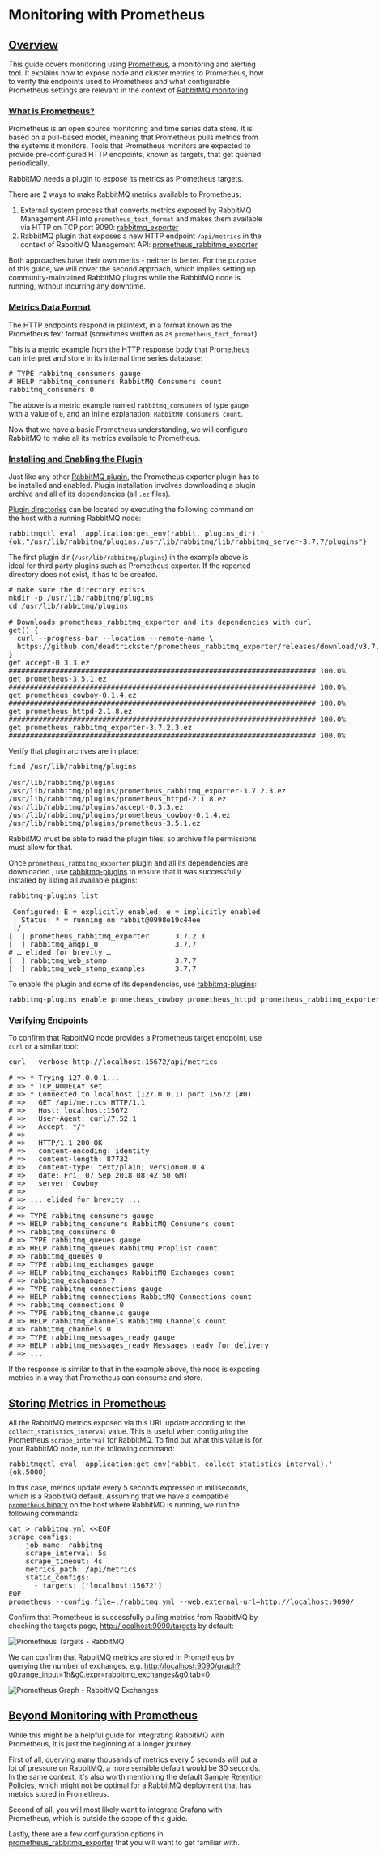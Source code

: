 # Monitoring with Prometheus

## <a id="overview" class="anchor" href="#overview">Overview</a>

This guide covers monitoring using [Prometheus](https://prometheus.io/),
a monitoring and alerting tool. It explains how to expose node and cluster
metrics to Prometheus, how to verify the endpoints used to Prometheus and
what configurable Prometheus settings are relevant in the context of [RabbitMQ
monitoring](/monitoring.html).

### <a id="what-is-prometheus" class="anchor" href="#what-is-prometheus">What is Prometheus?</a>

Prometheus is an open source monitoring and time series data store.
It is based on a pull-based model, meaning that Prometheus pulls metrics from the
systems it monitors. Tools that Prometheus monitors are expected to provide pre-configured HTTP
endpoints, known as targets, that get queried periodically.

RabbitMQ needs a plugin to expose its metrics as Prometheus targets.

There are 2 ways to make RabbitMQ metrics available to Prometheus:

1. External system process that converts metrics exposed by RabbitMQ Management
   API into `prometheus_text_format` and makes them available via HTTP on TCP
   port 9090: [rabbitmq_exporter](https://github.com/kbudde/rabbitmq_exporter)
1. RabbitMQ plugin that exposes a new HTTP endpoint `/api/metrics` in the
   context of RabbitMQ Management API:
   [prometheus_rabbitmq_exporter](https://github.com/deadtrickster/prometheus_rabbitmq_exporter)

Both approaches have their own merits - neither is better.  For the purpose of
this guide, we will cover the second approach, which implies setting up
community-maintained RabbitMQ plugins while the RabbitMQ node is running,
without incurring any downtime.

### <a id="prometheus-data-format" class="anchor" href="#prometheus-data-format">Metrics Data Format</a>

The HTTP endpoints respond in plaintext, in a format known as
the Prometheus text format (sometimes written as as `prometheus_text_format`).

This is a metric example from the HTTP response body
that Prometheus can interpret and store in its internal time series database:

<pre class="sourcecode sh">
# TYPE rabbitmq_consumers gauge
# HELP rabbitmq_consumers RabbitMQ Consumers count
rabbitmq_consumers 0
</pre>

The above is a metric example named `rabbitmq_consumers` of type `gauge` with a
value of `0`, and an inline explanation: `RabbitMQ Consumers count`.

Now that we have a basic Prometheus understanding, we will configure RabbitMQ
to make all its metrics available to Prometheus.


### <a id="installation" class="anchor" href="#installation">Installing and Enabling the Plugin</a>

Just like any other [RabbitMQ plugin](./plugins.html), the Prometheus exporter plugin has to be
installed and enabled. Plugin installation involves downloading a plugin archive and all of its dependencies
(all `.ez` files).

[Plugin directories](/plugins.html#plugin-directories) can be located by executing the following command on the host
with a running RabbitMQ node:

<pre class="sourcecode sh">
rabbitmqctl eval 'application:get_env(rabbit, plugins_dir).'
{ok,"/usr/lib/rabbitmq/plugins:/usr/lib/rabbitmq/lib/rabbitmq_server-3.7.7/plugins"}
</pre>

The first plugin dir (`/usr/lib/rabbitmq/plugins`) in the example above is ideal for third party plugins
such as Prometheus exporter. If the reported directory does not exist, it has to be created.

<pre class="sourcecode sh">
# make sure the directory exists
mkdir -p /usr/lib/rabbitmq/plugins
cd /usr/lib/rabbitmq/plugins

# Downloads prometheus_rabbitmq_exporter and its dependencies with curl
get() {
  curl --progress-bar --location --remote-name \
  https://github.com/deadtrickster/prometheus_rabbitmq_exporter/releases/download/v3.7.2.3/$1
}
get accept-0.3.3.ez
######################################################################## 100.0%
get prometheus-3.5.1.ez
######################################################################## 100.0%
get prometheus_cowboy-0.1.4.ez
######################################################################## 100.0%
get prometheus_httpd-2.1.8.ez
######################################################################## 100.0%
get prometheus_rabbitmq_exporter-3.7.2.3.ez
######################################################################## 100.0%
</pre>

Verify that plugin archives are in place:

<pre class="sourcecode sh">
find /usr/lib/rabbitmq/plugins

/usr/lib/rabbitmq/plugins
/usr/lib/rabbitmq/plugins/prometheus_rabbitmq_exporter-3.7.2.3.ez
/usr/lib/rabbitmq/plugins/prometheus_httpd-2.1.8.ez
/usr/lib/rabbitmq/plugins/accept-0.3.3.ez
/usr/lib/rabbitmq/plugins/prometheus_cowboy-0.1.4.ez
/usr/lib/rabbitmq/plugins/prometheus-3.5.1.ez
</pre>

RabbitMQ must be able to read the plugin files, so archive file permissions must allow
for that.

Once `prometheus_rabbitmq_exporter` plugin and all its dependencies are
downloaded , use [rabbitmq-plugins](/cli.html) to ensure that it was
successfully installed by listing all available plugins:

<pre class="sourcecode sh">
rabbitmq-plugins list

 Configured: E = explicitly enabled; e = implicitly enabled
 | Status: * = running on rabbit@0998e19c44ee
 |/
[  ] prometheus_rabbitmq_exporter      3.7.2.3
[  ] rabbitmq_amqp1_0                  3.7.7
# … elided for brevity …
[  ] rabbitmq_web_stomp                3.7.7
[  ] rabbitmq_web_stomp_examples       3.7.7
</pre>

To enable the plugin and some of its dependencies, use <a href="/cli.html">rabbitmq-plugins</a>:

<pre class="sourcecode sh">
rabbitmq-plugins enable prometheus_cowboy prometheus_httpd prometheus_rabbitmq_exporter
</pre>

### <a id="verify" class="anchor" href="#verify">Verifying Endpoints</a>

To confirm that RabbitMQ node provides a Prometheus target endpoint,
use <code>curl</code> or a similar tool:

<pre class="sourcecode sh">
curl --verbose http://localhost:15672/api/metrics

# => * Trying 127.0.0.1...
# => * TCP_NODELAY set
# => * Connected to localhost (127.0.0.1) port 15672 (#0)
# =>   GET /api/metrics HTTP/1.1
# =>   Host: localhost:15672
# =>   User-Agent: curl/7.52.1
# =>   Accept: */*
# =>
# =>   HTTP/1.1 200 OK
# =>   content-encoding: identity
# =>   content-length: 87732
# =>   content-type: text/plain; version=0.0.4
# =>   date: Fri, 07 Sep 2018 08:42:50 GMT
# =>   server: Cowboy
# =>
# => ... elided for brevity ...
# =>
# => TYPE rabbitmq_consumers gauge
# => HELP rabbitmq_consumers RabbitMQ Consumers count
# => rabbitmq_consumers 0
# => TYPE rabbitmq_queues gauge
# => HELP rabbitmq_queues RabbitMQ Proplist count
# => rabbitmq_queues 0
# => TYPE rabbitmq_exchanges gauge
# => HELP rabbitmq_exchanges RabbitMQ Exchanges count
# => rabbitmq_exchanges 7
# => TYPE rabbitmq_connections gauge
# => HELP rabbitmq_connections RabbitMQ Connections count
# => rabbitmq_connections 0
# => TYPE rabbitmq_channels gauge
# => HELP rabbitmq_channels RabbitMQ Channels count
# => rabbitmq_channels 0
# => TYPE rabbitmq_messages_ready gauge
# => HELP rabbitmq_messages_ready Messages ready for delivery
# => ...
</pre>

If the response is similar to that in the example above, the node is exposing metrics in a way that
Prometheus can consume and store.


## <a id="store-metrics-in-prometheus" class="anchor" href="#store-metrics-in-prometheus">Storing Metrics in Prometheus</a>

All the RabbitMQ metrics exposed via this URL update according to the
`collect_statistics_interval` value.  This is useful when configuring the
Prometheus `scrape_interval` for RabbitMQ.  To find out what this value is for
your RabbitMQ node, run the following command:

<pre class="sourcecode sh">
rabbitmqctl eval 'application:get_env(rabbit, collect_statistics_interval).'
{ok,5000}
</pre>

In this case, metrics update every 5 seconds expressed in milliseconds, which
is a RabbitMQ default.  Assuming that we have a compatible [`prometheus`
binary](https://prometheus.io/docs/prometheus/latest/installation/) on the host
where RabbitMQ is running, we run the following commands:

<pre class="sourcecode sh">
cat &gt; rabbitmq.yml &lt;&lt;EOF
scrape_configs:
  - job_name: rabbitmq
    scrape_interval: 5s
    scrape_timeout: 4s
    metrics_path: /api/metrics
    static_configs:
      - targets: ['localhost:15672']
EOF
prometheus --config.file=./rabbitmq.yml --web.external-url=http://localhost:9090/
</pre>

Confirm that Prometheus is successfully pulling metrics from RabbitMQ by
checking the targets page,
[http://localhost:9090/targets](http://localhost:9090/targets) by default:

![Prometheus Targets - RabbitMQ](/img/prometheus-rabbitmq-target.png)

We can confirm that RabbitMQ metrics are stored in Prometheus by querying the
number of exchanges, e.g.
[http://localhost:9090/graph?g0.range_input=1h&g0.expr=rabbitmq_exchanges&g0.tab=0](http://localhost:9090/graph?g0.range_input=1h&g0.expr=rabbitmq_exchanges&g0.tab=0):

![Prometheus Graph - RabbitMQ Exchanges](/img/prometheus-rabbitmq-exchanges-graph.png)

## <a id="beyond-prometheus-monitoring" class="anchor" href="#beyond-prometheus-monitoring">Beyond Monitoring with Prometheus</a>

While this might be a helpful guide for integrating RabbitMQ with Prometheus,
it is just the beginning of a longer journey.

First of all, querying many thousands of metrics every 5 seconds will put a lot
of pressure on RabbitMQ, a more sensible default would be 30 seconds. In the
same context, it's also worth mentioning the default [Sample Retention
Policies](http://www.rabbitmq.com/management.html#sample-retention), which
might not be optimal for a RabbitMQ deployment that has metrics stored in
Prometheus.

Second of all, you will most likely want to integrate Grafana with Prometheus,
which is outside the scope of this guide.

Lastly, there are a few configuration options in
[prometheus_rabbitmq_exporter](https://github.com/deadtrickster/prometheus_rabbitmq_exporter#configuration)
that you will want to get familiar with.
